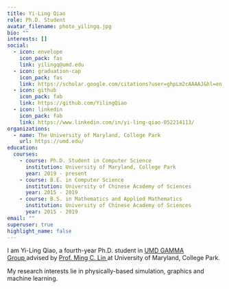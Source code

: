 ```yaml
---
title: Yi-Ling Qiao
role: Ph.D. Student
avatar_filename: photo_yilingq.jpg
bio: ""
interests: []
social:
  - icon: envelope
    icon_pack: fas
    link: yilingq@umd.edu
  - icon: graduation-cap
    icon_pack: fas
    link: https://scholar.google.com/citations?user=ghpLm2cAAAAJ&hl=en
  - icon: github
    icon_pack: fab
    link: https://github.com/YilingQiao
  - icon: linkedin
    icon_pack: fab
    link: https://www.linkedin.com/in/yi-ling-qiao-052214113/
organizations:
  - name: The University of Maryland, College Park
    url: https://umd.edu/
education:
  courses:
    - course: Ph.D. Student in Computer Science
      institution: University of Maryland, College Park
      year: 2019 - present
    - course: B.E. in Computer Science
      institution: University of Chinese Academy of Sciences
      year: 2015 - 2019
    - course: B.S. in Mathematics and Applied Mathematics
      institution: University of Chinese Academy of Sciences
      year: 2015 - 2019
email: ""
superuser: true
highlight_name: false
---
```

I am Yi-Ling Qiao, a fourth-year Ph.D. student in [UMD GAMMA Group ](https://gamma.umd.edu/)advised by [Prof. Ming C. Lin ](https://www.cs.umd.edu/~lin/)at University of Maryland, College Park.

My research interests lie in physically-based simulation, graphics and machine learning.